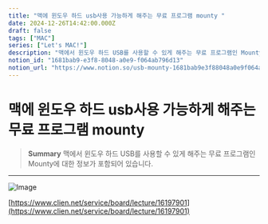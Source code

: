 ```yaml
---
title: "맥에 윈도우 하드 usb사용 가능하게 해주는 무료 프로그램 mounty "
date: 2024-12-26T14:42:00.000Z
draft: false
tags: ["MAC"]
series: ["Let's MAC!"]
description: "맥에서 윈도우 하드 USB를 사용할 수 있게 해주는 무료 프로그램인 Mounty에 대한 정보가 포함되어 있습니다."
notion_id: "1681bab9-e3f8-8048-a0e9-f064ab796d13"
notion_url: "https://www.notion.so/usb-mounty-1681bab9e3f88048a0e9f064ab796d13"
---
```


# 맥에 윈도우 하드 usb사용 가능하게 해주는 무료 프로그램 mounty 

> **Summary**
> 맥에서 윈도우 하드 USB를 사용할 수 있게 해주는 무료 프로그램인 Mounty에 대한 정보가 포함되어 있습니다.

---


![Image](https://prod-files-secure.s3.us-west-2.amazonaws.com/09ccd4d5-876c-4bba-bbdf-cc77a0a11257/3e9fd4a7-9905-4a57-a7cd-345ef9ff2c7f/image.png?X-Amz-Algorithm=AWS4-HMAC-SHA256&X-Amz-Content-Sha256=UNSIGNED-PAYLOAD&X-Amz-Credential=ASIAZI2LB466VNFPM2R5%2F20250724%2Fus-west-2%2Fs3%2Faws4_request&X-Amz-Date=20250724T080804Z&X-Amz-Expires=3600&X-Amz-Security-Token=IQoJb3JpZ2luX2VjEAAaCXVzLXdlc3QtMiJGMEQCIFRtsXmJmMcL8k6qGcyj8p%2F1%2FsISftW8LDT%2FxsxgXfBHAiBKnFGDaVS8CyfYgnUnYx8q0FELpnW97UPPa2ewsTbflir%2FAwgpEAAaDDYzNzQyMzE4MzgwNSIMtT986I0tY%2BUIIonnKtwDiIhrP2kf%2FvglDF8c85kUdC8Px6tU8VG%2FASFGbgn9G21SV9ZL0LbqxS4u5rZ2mDxfG3XePee5AgTspfSjpSBRrVIsKrNCVGc75A7GJ%2Frfp%2BItdcREtTxA%2FOeIkW1PwRcSWNoqHUVdaczLBep9euzltucEZCOUc8%2BQXlTvvzBYoMlb67NKkVAGcpIX0VOm7FhHqFRzlGvka32qN1BC2KKCh09SNTkxxqMD3CNdVtK8VbhiDqUKWoFfGlNBI9g%2FIEqLn31mlBNGIkAnEZxRKZ%2BvwLh3gnAj7XUI%2BMbakxRwGHA7eZM2CBJM4F0xPI%2BY9tUlSoZIroXyZPTRaKq64Ulc%2B2HBpfMnsR0pY8Tah6FqaYFvqRvNTNYBFBWoMbNR2G1motjHyZxrYAuZ6JdX8%2FvWladbkSb0EGBmZ6U2neqLNNf%2FkJh9Q5uVcNlr%2FyXloQzQpp8TAMpailrYTWd%2BRto33Ak%2BWjDU4H0ZafWe9Yrjyv9qDlBiiKqsjY%2Fpej0nPkJ%2FsfSiKqdsIY4CnrGzbpmJaU5%2F72w%2F7g%2B5Oo%2Bnr2RgWzrsEzydy4MbMDBI0jPTagp3aufB685Vve%2FEUshw4IIHLyMVJzB7PxDxJpcWVaUIuZtgHveHArxLHFYuZDUwutCHxAY6pgF%2FYRFZfMUSgfzIGis%2Fc%2BzpleIEtrd%2FB8Coojb8rHQPEOXhyn%2BwjBngbVgjFSaLJzl5jatZYwncE%2FquWXwPhPQ5mIP296gqFrJLPGR8QIVfYYCvYkh5%2F4hefjvIZer8IlERPKQC48asoIEbn6MdZd1n4p%2B0WQxJrx7azB12sNLrGPzYXMGQNfzNuUtz1UIv%2BP7dYidYGFDoO4z3XnRXMX45hGWSkRm0&X-Amz-Signature=4bfede2dd2f4596c8628fffa68f5ebab43914927da90487ee1f9cb95c83147ac&X-Amz-SignedHeaders=host&x-amz-checksum-mode=ENABLED&x-id=GetObject)

[https://www.clien.net/service/board/lecture/16197901](https://www.clien.net/service/board/lecture/16197901)


